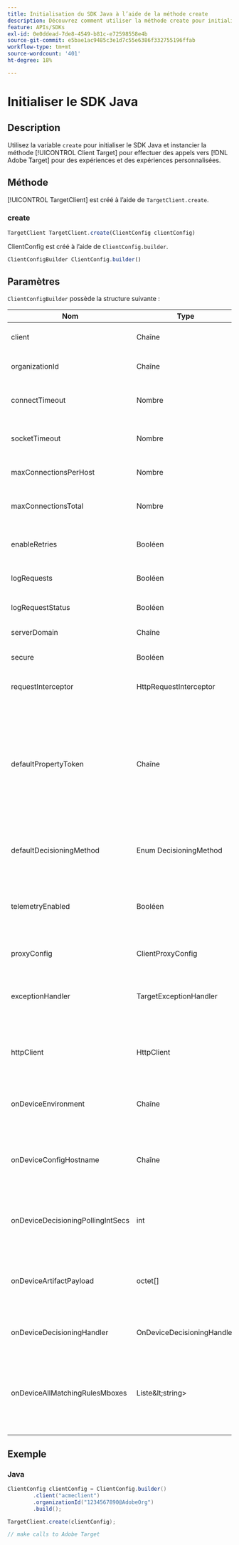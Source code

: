 ```yaml
---
title: Initialisation du SDK Java à l’aide de la méthode create
description: Découvrez comment utiliser la méthode create pour initialiser le SDK Java et instancier le [!UICONTROL TargetClient] pour effectuer des appels vers [!DNL Adobe Target] pour des expériences et des expériences personnalisées.
feature: APIs/SDKs
exl-id: 0e0ddead-7de8-4549-b81c-e72598558e4b
source-git-commit: e5bae1ac9485c3e1d7c55e6386f332755196ffab
workflow-type: tm+mt
source-wordcount: '401'
ht-degree: 18%

---
```


# Initialiser le SDK Java

## Description

Utilisez la variable `create` pour initialiser le SDK Java et instancier la méthode [!UICONTROL Client Target] pour effectuer des appels vers [!DNL Adobe Target] pour des expériences et des expériences personnalisées.

## Méthode

[!UICONTROL TargetClient] est créé à l’aide de `TargetClient.create`.

### create

```javascript {line-numbers="true"}
TargetClient TargetClient.create(ClientConfig clientConfig)
```

ClientConfig est créé à l’aide de `ClientConfig.builder`.

```javascript {line-numbers="true"}
ClientConfigBuilder ClientConfig.builder()
```

## Paramètres

`ClientConfigBuilder` possède la structure suivante :

| Nom | Type | Requis | Par défaut | Description |
| --- | --- | --- | --- | --- |
| client | Chaîne | Oui | None | [!UICONTROL Identifiant du client Target] |
| organizationId | Chaîne | Oui | None | [!UICONTROL ID d’organisation Experience Cloud] |
| connectTimeout | Nombre | Non | 10000 | Délai de connexion pour toutes les requêtes en millisecondes |
| socketTimeout | Nombre | Non | 10000 | Délai d’expiration du socket pour toutes les requêtes en millisecondes |
| maxConnectionsPerHost | Nombre | Non | 100 | Nombre max. de connexions par [!DNL Target] hôte |
| maxConnectionsTotal | Nombre | Non | 200 | Nombre max. de connexions incluant toutes les [!DNL Target] hosts |
| enableRetries | Booléen | Non | true | Tentatives automatiques pour les délais de socket (max 4) |
| logRequests | Booléen | Non | false | Journal [!DNL Target] requêtes et réponses dans debug |
| logRequestStatus | Booléen | Non | false | Journal [!DNL Target] temps de réponse, état et URL |
| serverDomain | Chaîne | Non | `*client*.tt.omtrdc.net` | Remplace le nom d’hôte par défaut |
| secure | Booléen | Non | true | Non défini pour appliquer le schéma HTTP |
| requestInterceptor | HttpRequestInterceptor | Non | Valeur nulle | Ajout d’un intercepteur de requête personnalisé |
| defaultPropertyToken | Chaîne | Non | None | Définit le jeton de propriété par défaut pour chaque `getOffers` appelez . **Pour la prise de décision sur appareil**, le SDK ne télécharge que l’artefact qui contient les activités qualifiées pour le jeton de propriété défini dans `defaultPropertyToken` |
| defaultDecisioningMethod | Enum DecisioningMethod | Non | SERVER_SIDE | Doit être défini sur ON_DEVICE ou HYBRID pour activer la prise de décision sur l’appareil. |
| telemetryEnabled | Booléen | Non | true | Permet aux clients de se désinscrire de la collecte de données supplémentaire lors des demandes à [!DNL Target] serveurs |
| proxyConfig | ClientProxyConfig | Non | None | Permet au client de fournir ses propres détails de proxy. |
| exceptionHandler | TargetExceptionHandler | Non | None | Peut être utilisé pour implémenter une gestion des exceptions personnalisée lors du traitement des règles |
| httpClient | HttpClient | Non | None | Permet aux utilisateurs de remplacer la variable [!DNL Target] Client HTTP avec client HTTP personnalisé |
| onDeviceEnvironment | Chaîne | Non | production | Peut être utilisé pour spécifier un autre environnement sur l’appareil, tel que l’évaluation |
| onDeviceConfigHostname | Chaîne | Non | `assets.adobetarget.com` | Peut être utilisé pour spécifier un autre hôte à utiliser pour télécharger le fichier d’artefact de prise de décision sur l’appareil |
| onDeviceDecisioningPollingIntSecs | int | Non | 300 (5 minutes) | Nombre de secondes entre les récupérations du fichier d’artefact de prise de décision sur l’appareil |
| onDeviceArtifactPayload | octet[] | Non | None | Fournit une prise de décision sur l’appareil avec la charge utile d’artefact précédente pour permettre une exécution immédiate |
| onDeviceDecisioningHandler | OnDeviceDecisioningHandler | Non | None | Enregistre les rappels pour les événements de prise de décision sur l’appareil |
| onDeviceAllMatchingRulesMboxes | Liste\&lt;string> | Non | None | Permet aux utilisateurs de spécifier des mbox pour lesquelles tout le contenu de règle correspondant sera renvoyé lors de la prise de décision sur l’appareil. |

## Exemple

### Java

```java {line-numbers="true"}
ClientConfig clientConfig = ClientConfig.builder()
        .client("acmeclient")
        .organizationId("1234567890@AdobeOrg")
        .build();

TargetClient.create(clientConfig);

// make calls to Adobe Target
```

